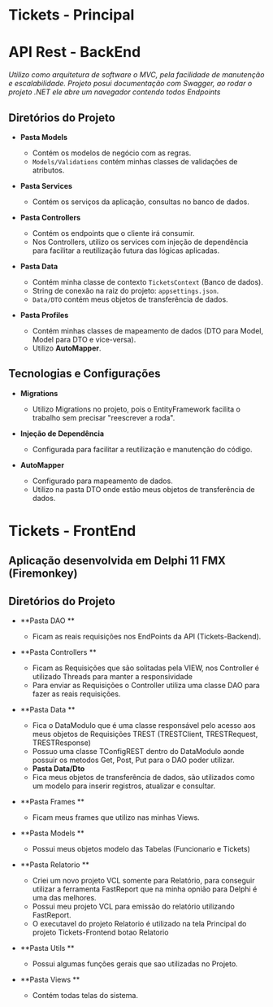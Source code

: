 # Tickets - Principal
# API Rest - BackEnd

*Utilizo como arquitetura de software o MVC, pela facilidade de manutenção e escalabilidade.*
*Projeto posui documentação com Swagger, ao rodar o projeto .NET ele abre um navegador contendo todos Endpoints*
## Diretórios do Projeto

- **Pasta Models**
  - Contém os modelos de negócio com as regras.
  - `Models/Validations` contém minhas classes de validações de atributos.

- **Pasta Services**
  - Contém os serviços da aplicação, consultas no banco de dados.

- **Pasta Controllers**
  - Contém os endpoints que o cliente irá consumir.
  - Nos Controllers, utilizo os services com injeção de dependência para facilitar a reutilização futura das lógicas aplicadas.

- **Pasta Data**
  - Contém minha classe de contexto `TicketsContext` (Banco de dados).
  - String de conexão na raiz do projeto: `appsettings.json`.
  - `Data/DTO` contém meus objetos de transferência de dados.

- **Pasta Profiles**
  - Contém minhas classes de mapeamento de dados (DTO para Model, Model para DTO e vice-versa).
  - Utilizo **AutoMapper**.

## Tecnologias e Configurações

- **Migrations**
  - Utilizo Migrations no projeto, pois o EntityFramework facilita o trabalho sem precisar "reescrever a roda".
    

- **Injeção de Dependência**
  - Configurada para facilitar a reutilização e manutenção do código.

- **AutoMapper**
  - Configurado para mapeamento de dados.
  - Utilizo na pasta DTO onde estão meus objetos de transferência de dados.

# Tickets - FrontEnd
## Aplicação desenvolvida em Delphi 11 FMX (Firemonkey)
## Diretórios do Projeto     
- **Pasta DAO **
  - Ficam as reais requisições nos EndPoints da API (Tickets-Backend).
    
- **Pasta Controllers **
  - Ficam as Requisições que são solitadas pela VIEW, nos Controller é utilizado Threads para manter a responsividade
  - Para enviar as Requisições o Controller utiliza uma classe DAO para fazer as reais requisições.

- **Pasta Data **
  - Fica o DataModulo que é uma classe responsável pelo acesso aos meus objetos de Requisições TREST (TRESTClient, TRESTRequest, TRESTResponse)
  - Possuo uma classe TConfigREST dentro do DataModulo aonde possuir os metodos Get, Post, Put para o DAO poder utilizar.
  - **Pasta Data/Dto**
  - Fica meus objetos de transferência de dados, são utilizados como um modelo para inserir registros, atualizar e consultar.

- **Pasta Frames **
  - Ficam meus frames que utilizo nas minhas Views.

- **Pasta Models **
  - Possui meus objetos modelo das Tabelas (Funcionario e Tickets)

- **Pasta Relatorio **
  - Criei um novo projeto VCL somente para Relatório, para conseguir utilizar a ferramenta FastReport que na minha opnião para Delphi é uma das melhores.
  - Possui meu projeto VCL para emissão do relatório utilizando FastReport.
  - O executavel do projeto Relatorio é utilizado na tela Principal do projeto Tickets-Frontend botao Relatorio
    
- **Pasta Utils **
  - Possui algumas funções gerais que sao utilizadas no Projeto.

- **Pasta Views **
  - Contém todas telas do sistema.

      
